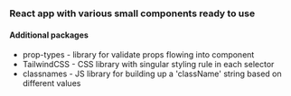 ### React app with various small components ready to use

#### Additional packages
- prop-types - library for validate props flowing into component
- TailwindCSS - CSS library with singular styling rule in each  selector
- classnames - JS library for building up a 'className' string based on different values